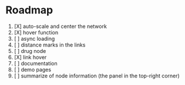 # Roadmap

1. [X] auto-scale and center the network
2. [X] hover function
3. [ ] async loading
4. [ ] distance marks in the links
5. [ ] drug node
6. [X] link hover
7. [ ] documentation
8. [ ] demo pages
9. [ ] summarize of node information (the panel in the top-right corner)